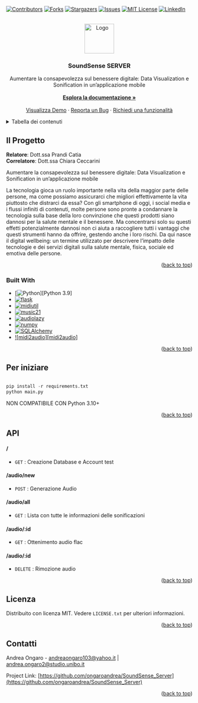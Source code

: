 <!-- Improved compatibility of back to top link: See: https://github.com/othneildrew/Best-README-Template/pull/73 -->
<a name="readme-top"></a>
<!--
*** Thanks for checking out the Best-README-Template. If you have a suggestion
*** that would make this better, please fork the repo and create a pull request
*** or simply open an issue with the tag "enhancement".
*** Don't forget to give the project a star!
*** Thanks again! Now go create something AMAZING! :D
-->



<!-- PROJECT SHIELDS -->
<!--
*** I'm using markdown "reference style" links for readability.
*** Reference links are enclosed in brackets [ ] instead of parentheses ( ).
*** See the bottom of this document for the declaration of the reference variables
*** for contributors-url, forks-url, etc. This is an optional, concise syntax you may use.
*** https://www.markdownguide.org/basic-syntax/#reference-style-links
-->
[![Contributors][contributors-shield]][contributors-url]
[![Forks][forks-shield]][forks-url]
[![Stargazers][stars-shield]][stars-url]
[![Issues][issues-shield]][issues-url]
[![MIT License][license-shield]][license-url]
[![LinkedIn][linkedin-shield]][linkedin-url]



<!-- PROJECT LOGO -->
<br />
<div align="center">
  <a href="https://github.com/ongaroandrea/SoundSense">
    <img src="https://github.com/ongaroandrea/SoundSense_Client/SoundSense/Image/logo.png" alt="Logo" width="80" height="80">
  </a>

  <h3 align="center">SoundSense SERVER</h3>
  <p align="center">
    Aumentare la consapevolezza sul benessere digitale: Data Visualization e Sonification in un’applicazione mobile
    <br />
    <br />
    <a href="https://github.com/ongaroandrea/SoundSense_Server"><strong>Esplora la documentazione »</strong></a>
    <br />
    <br />
    <a href="https://github.com/ongaroandrea/SoundSense_Server">Visualizza Demo</a>
    ·
    <a href="https://github.com/ongaroandrea/SoundSense_Server/issues">Reporta un Bug</a>
    ·
    <a href="https://github.com/ongaroandrea/SoundSense_Server/issues">Richiedi una funzionalità</a>
  </p>
</div>



<!-- TABLE OF CONTENTS -->
<details>
  <summary>Tabella dei contenuti</summary>
  <ol>
    <li>
      <a href="#il-progetto">Il Progetto</a>
    </li>
    <li>
      <a href="#realizzato-con">Realizzato con</a>
    </li>
    <li>
      <a href="#per-iniziare">Per iniziare</a>
      <ul>
        <li><a href="#prerequisiti">Prerequisiti</a></li>
        <li><a href="#api">API</a></li>
      </ul>
    </li>
    <li><a href="#screenshot">Screenshot</a></li>
    <li><a href="#licenza">Licenza</a></li>
    <li><a href="#contatti">Contatti</a></li>
  </ol>
</details>



<!-- ABOUT THE PROJECT -->
## Il Progetto


<b>Relatore</b>:  Dott.ssa Prandi Catia <br />
<b>Correlatore</b>: Dott.ssa Chiara Ceccarini

Aumentare la consapevolezza sul benessere digitale: Data Visualization e Sonification in un’applicazione mobile

La tecnologia gioca un ruolo importante nella vita della maggior parte delle persone, ma come possiamo assicurarci che migliori effettivamente la vita piuttosto che distrarci da essa?
Con gli smartphone di oggi, i social media e i flussi infiniti di contenuti, molte persone sono pronte a condannare la tecnologia sulla base della loro convinzione che questi prodotti siano dannosi per la salute mentale e il benessere. Ma concentrarsi solo su questi effetti potenzialmente dannosi non ci aiuta a raccogliere tutti i vantaggi che questi strumenti hanno da offrire, gestendo anche i loro rischi. Da qui nasce il digital wellbeing: un termine utilizzato per descrivere l’impatto delle tecnologie e dei servizi digitali sulla salute mentale, fisica, sociale ed emotiva delle persone.

<p align="right">(<a href="#readme-top">back to top</a>)</p>



### Built With

* [![Python][Python]][Python 3.9]
* [![flask][flask]][Flask]
* [![midiutil][midiutil]][midiutil]
* [![music21][music21]][music21]
* [![audiolazy][audiolazy]][audiolazy]
* [![numpy][numpy]][numpy]
* [![SQLAlchemy][SQLAlchemy]][SQLAlchemy]
* [![midi2audio][midi2audio]][flask_marshmallow]

<p align="right">(<a href="#readme-top">back to top</a>)</p>

<!-- GETTING STARTED -->
## Per iniziare

``` python

pip install -r requirements.txt
python main.py

```
NON COMPATIBILE CON Python 3.10+

<p align="right">(<a href="#readme-top">back to top</a>)</p>

## API

#### / 
* `GET` : Creazione Database e Account test

#### /audio/new
* `POST` : Generazione Audio


#### /audio/all
* `GET` : Lista con tutte le informazioni delle sonificazioni

#### /audio/:id
* `GET` : Ottenimento audio flac

#### /audio/:id
* `DELETE` : Rimozione audio

<p align="right">(<a href="#readme-top">back to top</a>)</p>

<!-- LICENSE -->
## Licenza

Distribuito con licenza MIT. Vedere `LICENSE.txt` per ulteriori informazioni.

<p align="right">(<a href="#readme-top">back to top</a>)</p>



<!-- CONTACT -->
## Contatti

Andrea Ongaro  - andreaongaro103@yahoo.it | andrea.ongaro2@studio.unibo.it

Project Link: [https://github.com/ongaroandrea/SoundSense_Server](https://github.com/ongaroandrea/SoundSense_Server)


<p align="right">(<a href="#readme-top">back to top</a>)</p>



<!-- MARKDOWN LINKS & IMAGES -->
<!-- https://www.markdownguide.org/basic-syntax/#reference-style-links -->
[contributors-shield]: https://img.shields.io/github/contributors/othneildrew/Best-README-Template.svg?style=for-the-badge
[contributors-url]: https://github.com/ongaroandrea/SoundSense_Server/contributors

[forks-shield]: https://img.shields.io/github/forks/othneildrew/Best-README-Template.svg?style=for-the-badge
[forks-url]: https://github.com/ongaroandrea/SoundSense_Server/members

[stars-shield]: https://img.shields.io/github/stars/othneildrew/Best-README-Template.svg?style=for-the-badge
[stars-url]: https://github.com/ongaroandrea/SoundSense_Server/stargazers

[issues-shield]: https://img.shields.io/github/issues/othneildrew/Best-README-Template.svg?style=for-the-badge
[issues-url]: https://github.com/ongaroandrea/SoundSense_Server/issues

[license-shield]: https://img.shields.io/github/license/othneildrew/Best-README-Template.svg?style=for-the-badge
[license-url]: https://github.com/ongaroandrea/SoundSense_Server/LICENSE.txt

[linkedin-shield]: https://img.shields.io/badge/-LinkedIn-black.svg?style=for-the-badge&logo=linkedin&colorB=555
[linkedin-url]: https://www.linkedin.com/in/ongaro-andrea/

[product-screenshot]: images/screenshot.png

[Python]: https://www.python.org/
[Flask]: https://flask-sqlalchemy.palletsprojects.com/en/3.0.x/quickstart/
[midiutil]: https://github.com/MarkCWirt/MIDIUtil
[music21]: http://web.mit.edu/music21/
[audiolazy]: https://github.com/danilobellini/audiolazy
[numpy]: https://numpy.org/
[SQLAlchemy]: https://www.sqlalchemy.org/
[flask_marshmallow]: https://flask-marshmallow.readthedocs.io/en/latest/
[FuildSynth]: https://www.fluidsynth.org/